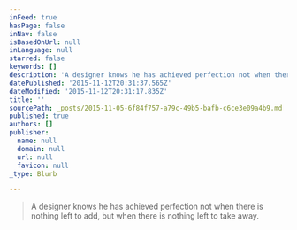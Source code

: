 ```yaml
---
inFeed: true
hasPage: false
inNav: false
isBasedOnUrl: null
inLanguage: null
starred: false
keywords: []
description: 'A designer knows he has achieved perfection not when there is nothing left to add, but when there is nothing left to take away.'
datePublished: '2015-11-12T20:31:37.565Z'
dateModified: '2015-11-12T20:31:17.835Z'
title: ''
sourcePath: _posts/2015-11-05-6f84f757-a79c-49b5-bafb-c6ce3e09a4b9.md
published: true
authors: []
publisher:
  name: null
  domain: null
  url: null
  favicon: null
_type: Blurb

---
```

> A designer knows he has achieved perfection not when there is nothing left to add, but when there is nothing left to take away.